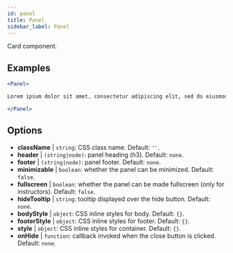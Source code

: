 ```yaml
---
id: panel 
title: Panel
sidebar_label: Panel
---
```


Card component.

## Examples

```jsx live
<Panel>

Lorem ipsum dolor sit amet, consectetur adipiscing elit, sed do eiusmod tempor incididunt ut labore et dolore magna aliqua. Ut enim ad minim veniam, quis nostrud exercitation ullamco laboris nisi ut aliquip ex ea commodo consequat. Duis aute irure dolor in reprehenderit in voluptate velit esse cillum dolore eu fugiat nulla pariatur. Excepteur sint occaecat cupidatat non proident, sunt in culpa qui officia deserunt mollit anim id est laborum.

</Panel>
``` 

## Options

* __className__ | `string`: CSS class name. Default: `''`.
* __header__ | `(string|node)`: panel heading (h3). Default: `none`.
* __footer__ | `(string|node)`: panel footer. Default: `none`.
* __minimizable__ | `boolean`: whether the panel can be minimized. Default: `false`.
* __fullscreen__ | `boolean`: whether the panel can be made fullscreen (only for instructors). Default: `false`.
* __hideTooltip__ | `string`: tooltip displayed over the hide button. Default: `none`.
* __bodyStyle__ | `object`: CSS inline styles for body. Default: `{}`.
* __footerStyle__ | `object`: CSS inline styles for footer. Default: `{}`.
* __style__ | `object`: CSS inline styles for container. Default: `{}`.
* __onHide__ | `function`: callback invoked when the close button is clicked. Default: `none`.
